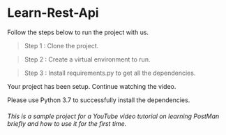 # Learn-Rest-Api  

Follow the steps below to run the project with us.

> Step 1 : Clone the project.

> Step 2 : Create a virtual environment to run.

> Step 3 : Install requirements.py to get all the dependencies.

Your project has been setup. Continue watching the video.

Please use Python 3.7 to successfully install the dependencies.

###### This is a sample project for a YouTube video tutorial on learning PostMan briefly and how to use it for the first time. 
